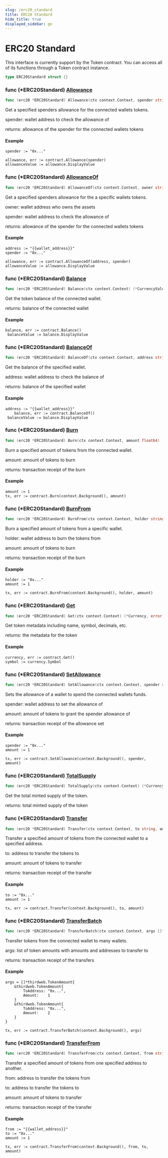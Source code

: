 ```yaml
---
slug: /erc20_standard
title: ERC20 Standard
hide_title: true
displayed_sidebar: go
---
```


# ERC20 Standard

This interface is currently support by the Token contract. You can access all of its functions through a Token contract instance.

```go
type ERC20Standard struct {}
```

### func \(\*ERC20Standard\) [Allowance](https://github.com/thirdweb-dev/go-sdk/blob/main/thirdweb/erc20_standard.go#L86)

```go
func (erc20 *ERC20Standard) Allowance(ctx context.Context, spender string) (*CurrencyValue, error)
```

Get a specified spenders allowance for the connected wallets tokens.

spender: wallet address to check the allowance of

returns: allowance of the spender for the connected wallets tokens

#### Example

```
spender := "0x..."

allowance, err := contract.Allowance(spender)
allowanceValue := allowance.DisplayValue
```

### func \(\*ERC20Standard\) [AllowanceOf](https://github.com/thirdweb-dev/go-sdk/blob/main/thirdweb/erc20_standard.go#L105)

```go
func (erc20 *ERC20Standard) AllowanceOf(ctx context.Context, owner string, spender string) (*CurrencyValue, error)
```

Get a specified spenders allowance for the a specific wallets tokens.

owner: wallet address who owns the assets

spender: wallet address to check the allowance of

returns: allowance of the spender for the connected wallets tokens

#### Example

```
address := "{{wallet_address}}"
spender := "0x..."

allowance, err := contract.AllowanceOf(address, spender)
allowanceValue := allowance.DisplayValue
```

### func \(\*ERC20Standard\) [Balance](https://github.com/thirdweb-dev/go-sdk/blob/main/thirdweb/erc20_standard.go#L48)

```go
func (erc20 *ERC20Standard) Balance(ctx context.Context) (*CurrencyValue, error)
```

Get the token balance of the connected wallet.

returns: balance of the connected wallet

#### Example

```
balance, err := contract.Balance()
 balanceValue := balance.DisplayValue
```

### func \(\*ERC20Standard\) [BalanceOf](https://github.com/thirdweb-dev/go-sdk/blob/main/thirdweb/erc20_standard.go#L63)

```go
func (erc20 *ERC20Standard) BalanceOf(ctx context.Context, address string) (*CurrencyValue, error)
```

Get the balance of the specified wallet.

address: wallet address to check the balance of

returns: balance of the specified wallet

#### Example

```
address := "{{wallet_address}}"
	balance, err := contract.BalanceOf()
 balanceValue := balance.DisplayValue
```

### func \(\*ERC20Standard\) [Burn](https://github.com/thirdweb-dev/go-sdk/blob/main/thirdweb/erc20_standard.go#L200)

```go
func (erc20 *ERC20Standard) Burn(ctx context.Context, amount float64) (*types.Transaction, error)
```

Burn a specified amount of tokens from the connected wallet.

amount: amount of tokens to burn

returns: transaction receipt of the burn

#### Example

```
amount := 1
tx, err := contract.Burn(context.Background(), amount)
```

### func \(\*ERC20Standard\) [BurnFrom](https://github.com/thirdweb-dev/go-sdk/blob/main/thirdweb/erc20_standard.go#L218)

```go
func (erc20 *ERC20Standard) BurnFrom(ctx context.Context, holder string, amount float64) (*types.Transaction, error)
```

Burn a specified amount of tokens from a specific wallet.

holder: wallet address to burn the tokens from

amount: amount of tokens to burn

returns: transaction receipt of the burn

#### Example

```
holder := "0x..."
amount := 1

tx, err := contract.BurnFrom(context.Background(), holder, amount)
```

### func \(\*ERC20Standard\) [Get](https://github.com/thirdweb-dev/go-sdk/blob/main/thirdweb/erc20_standard.go#L36)

```go
func (erc20 *ERC20Standard) Get(ctx context.Context) (*Currency, error)
```

Get token metadata including name, symbol, decimals, etc.

returns: the metadata for the token

#### Example

```
currency, err := contract.Get()
symbol := currency.Symbol
```

### func \(\*ERC20Standard\) [SetAllowance](https://github.com/thirdweb-dev/go-sdk/blob/main/thirdweb/erc20_standard.go#L162)

```go
func (erc20 *ERC20Standard) SetAllowance(ctx context.Context, spender string, amount float64) (*types.Transaction, error)
```

Sets the allowance of a wallet to spend the connected wallets funds.

spender: wallet address to set the allowance of

amount: amount of tokens to grant the spender allowance of

returns: transaction receipt of the allowance set

#### Example

```
spender := "0x..."
amount := 1

tx, err := contract.SetAllowance(context.Background(), spender, amount)
```

### func \(\*ERC20Standard\) [TotalSupply](https://github.com/thirdweb-dev/go-sdk/blob/main/thirdweb/erc20_standard.go#L70)

```go
func (erc20 *ERC20Standard) TotalSupply(ctx context.Context) (*CurrencyValue, error)
```

Get the total minted supply of the token.

returns: total minted supply of the token

### func \(\*ERC20Standard\) [Transfer](https://github.com/thirdweb-dev/go-sdk/blob/main/thirdweb/erc20_standard.go#L123)

```go
func (erc20 *ERC20Standard) Transfer(ctx context.Context, to string, amount float64) (*types.Transaction, error)
```

Transfer a specified amount of tokens from the connected wallet to a specified address.

to: address to transfer the tokens to

amount: amount of tokens to transfer

returns: transaction receipt of the transfer

#### Example

```
to := "0x..."
amount := 1

tx, err := contract.Transfer(context.Background(), to, amount)
```

### func \(\*ERC20Standard\) [TransferBatch](https://github.com/thirdweb-dev/go-sdk/blob/main/thirdweb/erc20_standard.go#L186)

```go
func (erc20 *ERC20Standard) TransferBatch(ctx context.Context, args []*TokenAmount) (*types.Transaction, error)
```

Transfer tokens from the connected wallet to many wallets.

args: list of token amounts with amounts and addresses to transfer to

returns: transaction receipt of the transfers

#### Example

```
args = []*thirdweb.TokenAmount{
	&thirdweb.TokenAmount{
		ToAddress: "0x...",
		Amount:    1
	}
	&thirdweb.TokenAmount{
		ToAddress: "0x...",
		Amount:    2
	}
}

tx, err := contract.TransferBatch(context.Background(), args)
```

### func \(\*ERC20Standard\) [TransferFrom](https://github.com/thirdweb-dev/go-sdk/blob/main/thirdweb/erc20_standard.go#L144)

```go
func (erc20 *ERC20Standard) TransferFrom(ctx context.Context, from string, to string, amount float64) (*types.Transaction, error)
```

Transfer a specified amount of tokens from one specified address to another.

from: address to transfer the tokens from

to: address to transfer the tokens to

amount: amount of tokens to transfer

returns: transaction receipt of the transfer

#### Example

```
from := "{{wallet_address}}"
to := "0x..."
amount := 1

tx, err := contract.TransferFrom(context.Background(), from, to, amount)
```
